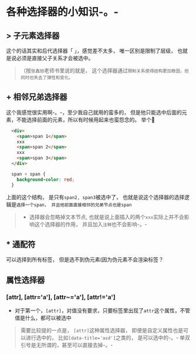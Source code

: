 # 各种选择器的小知识-。-

##  > 子元素选择器
这个的话其实和后代选择器「 」，感觉差不太多， 唯一区别是限制了层级， 也就是说必须是直接父子关系才会被选中。
> （按`张鑫旭`老师书里说的就是， 这个选择器通过`限制关系使得结构更加稳固，但同时也失去了弹性和变化。`

##  + 相邻兄弟选择器
这个我感觉很实用啊-。-，至少我自己就用的蛮多的， 但是他只能选中后面的元素，不能选择前面的元素，所以有时候用起来也蛮怨念的。 举个🌰
```html
  <div>
    <span>span 1</span>
    xxx
    <span>span 2</span>
    xxx
    <span>span 3</span>
  </div>
```
```css
  span + span {
    background-color: red;
  }
```
上面的这个结构， 是只有`span2, span3`被选中了， 也就是说这个选择器的选择逻辑是`选择一个span， 并且他前面直接相邻的兄弟节点也是span`
> + 选择器会忽略掉文本节点, 也就是说上面插入的两个`xxx`实际上并不会影响这个选择器的作用， 并且加入`注释`也不会影响-。-


## * 通配符
可以选择到所有标签， 但是选不到伪元素(因为伪元素不会渲染标签？

## 属性选择器
### [attr], [attr='a'], [attr~='a'], [attr!='a']
* 对于第一个，`[attr]`，对值没有要求，只要标签里出现了`attr`这个属性，不管值是什么，都可以被选中

> 需要比较提的一点是， `[attr]`这种属性选择器， 即便是自定义属性也是可以进行选中的， 比如`[data-title='asd']`之类的， 是可以选中的-。-
> 单双引号是无所谓的，甚至可以直接去掉-。-
